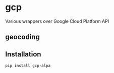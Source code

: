 # gcp

Various wrappers over Google Cloud Platform API

## geocoding

## Installation

```
pip install gcp-alpa
```